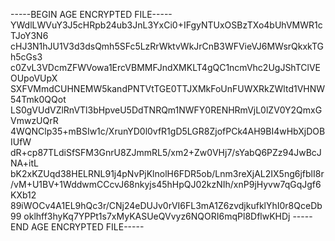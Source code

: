 -----BEGIN AGE ENCRYPTED FILE-----
YWdlLWVuY3J5cHRpb24ub3JnL3YxCi0+IFgyNTUxOSBzTXo4bUhVMWR1cTJoY3N6
cHJ3N1hJU1V3d3dsQmh5SFc5LzRrWktvWkJrCnB3WFVieVJ6MWsrQkxkTGh5cGs3
c0ZvL3VDcmZFWVowa1ErcVBMMFJndXMKLT4gQC1ncmVhc2UgJShTClVEOUpoVUpX
SXFVMmdCUHNEMW5kandPNTVtTGE0TTJXMkFoUnFUWXRkZWltd1VHNW54Tmk0QQot
LS0gVUdVZlRnVTl3bHpveU5DdTNRQm1NWFY0RENHRmVjL0lZV0Y2QmxGVmwzUQrR
4WQNClp35+mBSIw1c/XrunYD0l0vfR1gD5LGR8ZjofPCk4AH9BI4wHbXjDOBIUfW
dR+cp87TLdiSfSFM3GnrU8ZJmmRL5/xm2+Zw0VHj7/sYabQ6PZz94JwBcJNA+itL
bK2xKZUqd38HELRNL91j4pNvPjKlnolH6FDR5ob/Lnm3reXjAL2IX5ng6jfblI8r
/vM+U1BV+1WddwmCCcvJ68nkyjs45hHpQJ02kzNIh/xnP9jHyvw7qGqJgf6KXb12
89iWOCv4A1EL9hQc3r/CNj24eDUJv0rVI6FL3mA1Z6zvdjkufklYhI0r8QceDb99
oklhff3hyKq7YPPt1s7xMyKASUeQVvyz6NQORI6mqPl8DflwKHDj
-----END AGE ENCRYPTED FILE-----
